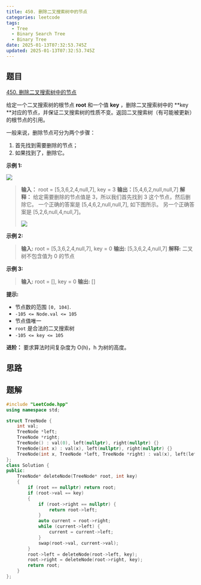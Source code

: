 ```yaml
---
title: 450. 删除二叉搜索树中的节点
categories: leetcode
tags: 
  - Tree
  - Binary Search Tree
  - Binary Tree
date: 2025-01-13T07:32:53.745Z
updated: 2025-01-13T07:32:53.745Z
---
```


<!--more-->

## 题目

[450. 删除二叉搜索树中的节点](https://leetcode.cn/problems/delete-node-in-a-bst)

给定一个二叉搜索树的根节点 **root** 和一个值 **key** ，删除二叉搜索树中的 **key
**对应的节点，并保证二叉搜索树的性质不变。返回二叉搜索树（有可能被更新）的根节点的引用。

一般来说，删除节点可分为两个步骤：

  1. 首先找到需要删除的节点；
  2. 如果找到了，删除它。



**示例 1:**

![](https://assets.leetcode.com/uploads/2020/09/04/del_node_1.jpg)

> 
> 
> **输入：** root = [5,3,6,2,4,null,7], key = 3
> **输出：**[5,4,6,2,null,null,7]
> **解释：** 给定需要删除的节点值是 3，所以我们首先找到 3 这个节点，然后删除它。
> 一个正确的答案是 [5,4,6,2,null,null,7], 如下图所示。
> 另一个正确答案是 [5,2,6,null,4,null,7]。
> 
> ![](https://assets.leetcode.com/uploads/2020/09/04/del_node_supp.jpg)
> 

**示例 2:**

> 
> 
> **输入:** root = [5,3,6,2,4,null,7], key = 0
> **输出:** [5,3,6,2,4,null,7]
> **解释:** 二叉树不包含值为 0 的节点
> 

**示例 3:**

> 
> 
> **输入:** root = [], key = 0
> **输出:** []



**提示:**

  * 节点数的范围 `[0, 104]`.
  * `-105 <= Node.val <= 105`
  * 节点值唯一
  * `root` 是合法的二叉搜索树
  * `-105 <= key <= 105`



**进阶：** 要求算法时间复杂度为 O(h)，h 为树的高度。



## 思路


## 题解

```cpp
#include "LeetCode.hpp"
using namespace std;

struct TreeNode {
    int val;
    TreeNode *left;
    TreeNode *right;
    TreeNode() : val(0), left(nullptr), right(nullptr) {}
    TreeNode(int x) : val(x), left(nullptr), right(nullptr) {}
    TreeNode(int x, TreeNode *left, TreeNode *right) : val(x), left(left), right(right) {}
};
class Solution {
public:
    TreeNode* deleteNode(TreeNode* root, int key) 
    {
        if (root == nullptr) return root;
        if (root->val == key) 
        {
            if (root->right == nullptr) {
                return root->left;
            }
            auto current = root->right;
            while (current->left) {
                current = current->left;
            }
            swap(root->val, current->val); 
        }
        root->left = deleteNode(root->left, key);
        root->right = deleteNode(root->right, key);
        return root;
    }
};
```
